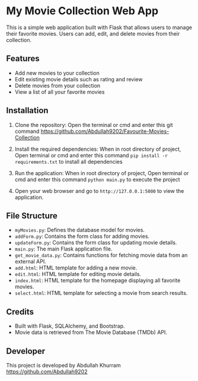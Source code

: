 # My Movie Collection Web App

This is a simple web application built with Flask that allows users to manage their favorite movies. Users can add, edit, and delete movies from their collection.

## Features

- Add new movies to your collection
- Edit existing movie details such as rating and review
- Delete movies from your collection
- View a list of all your favorite movies

## Installation

1. Clone the repository:
Open the terminal or cmd and enter this git command <https://github.com/Abdullah9202/Favourite-Movies-Collection>

2. Install the required dependencies:
When in root directory of project, Open terminal or cmd and enter this command `pip install -r requirements.txt` to install all dependencies

3. Run the application:
When in root directory of project, Open terminal or cmd and enter this command `python main.py` to execute the project

4. Open your web browser and go to `http://127.0.0.1:5000` to view the application.

## File Structure

- `myMovies.py`: Defines the database model for movies.
- `addForm.py`: Contains the form class for adding movies.
- `updateForm.py`: Contains the form class for updating movie details.
- `main.py`: The main Flask application file.
- `get_movie_data.py`: Contains functions for fetching movie data from an external API.
- `add.html`: HTML template for adding a new movie.
- `edit.html`: HTML template for editing movie details.
- `index.html`: HTML template for the homepage displaying all favorite movies.
- `select.html`: HTML template for selecting a movie from search results.

## Credits

- Built with Flask, SQLAlchemy, and Bootstrap.
- Movie data is retrieved from The Movie Database (TMDb) API.

## Developer

This project is developed by Abdullah Khurram <https://github.com/Abdullah9202>
